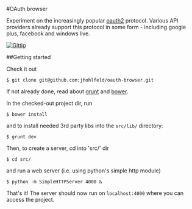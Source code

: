 #OAuth browser

Experiment on the increasingly popular [oauth2][0] protocol. Various API providers already support this protocol in some form - including google plus, facebook and windows live.

[![Gittip](http://badgr.co/gittip/jhohlfeld.png)](https://www.gittip.com/jhohlfeld/)

##Getting started

Check it out

    $ git clone git@github.com:jhohlfeld/oauth-browser.git

If not already done, read about [grunt][3] and [bower][4].

In the checked-out project dir, run

    $ bower install

and to install needed 3rd party libs into the `src/lib/` directory:

    $ grunt dev

Then, to create a server, cd into 'src/' dir

    $ cd src/

and run a web server (i.e. using python's simple http module)

	$ python -m SimpleHTTPServer 4000 &

That's it! The server should now run on `localhost:4000` where you can access the project.

[0]: http://oauth.net/2/
[3]: http://gruntjs.com/
[4]: http://bower.io/
